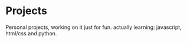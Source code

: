 # Projects
Personal projects, working on it just for fun.
actually learning: javascript, html/css and python.

